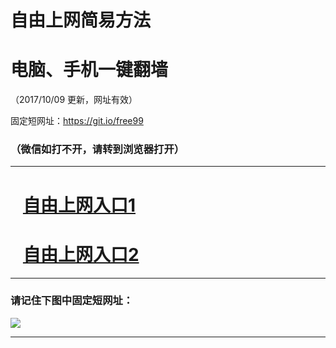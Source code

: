 ﻿# 自由上网简易方法

# 电脑、手机一键翻墙

（2017/10/09 更新，网址有效）

固定短网址：https://git.io/free99

### （微信如打不开，请转到浏览器打开）


***





# &nbsp;&nbsp; <a href="http://ft2953732048.fwq-tz-1001.info/fwqtz01.html?t=100900127933 " target="_blank">自由上网入口1</a>
# &nbsp;&nbsp; <a href="http://ft1363013999.fwq-tz-1002.info/fwqtz02.html?t=100900114091 " target="_blank">自由上网入口2</a>
***

### 请记住下图中固定短网址：

<img src="https://s3-us-west-2.amazonaws.com/fwq-1001/yjfq-20170905okok.png" /> 


***

